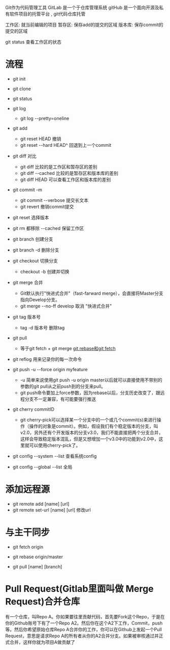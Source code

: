 Git作为代码管理工具
GitLab 是一个于仓库管理系统
gitHub 是一个面向开源及私有软件项目的托管平台 , git代码仓库托管

工作区: 就当前编辑的项目 
暂存区: 保存add的提交的区域
版本库: 保存commit的提交的区域

git status        查看工作区的状态
# 流程
* git init
* git clone
* git status
* git log 
    * git log --pretty=oneline
* git add 
    * git reset HEAD 撤销
    * git reset --hard HEAD^  回退到上一个commit
* git diff 对比
    * git diff          比较的是工作区和暂存区的差别
    * git diff --cached 比较的是暂存区和版本库的差别
    * git diff HEAD     可以查看工作区和版本库的差别
* git commit -m
    * git commit --verbose 提交长文本
    * git revert 撤销commit提交
* git reset 选择版本
* git rm  都移除 --cached 保留工作区
* git branch 创建分支
* git branch -d 删除分支
* git checkout 切换分支
    * checkout -b 创建并切换
* git merge 合并
    * Git默认执行"快进式合并"（fast-farward merge），会直接将Master分支指向Develop分支。
    * git merge --no-ff develop 取消 "快进式合并" 
* git tag 版本号
    * tag -d 版本号 删除tag
* git pull 
    * 等于git fetch + git merge [git rebase和git fetch](https://blog.csdn.net/xuejianbest/article/details/84856773)
* git reflog 用来记录你的每一次命令
* git push -u --force origin myfeature
    * -u 简单来说使用git push -u origin master以后就可以直接使用不带别的参数的git pull从之前push到的分支来pull。
    * git push命令要加上force参数，因为rebase以后，分支历史改变了，跟远程分支不一定兼容，有可能要强行推送
* git cherry commitID 
    * git cherry-pick可以选择某一个分支中的一个或几个commit(s)来进行操作（操作的对象是commit）。例如，假设我们有个稳定版本的分支，叫v2.0，另外还有个开发版本的分支v3.0，我们不能直接把两个分支合并，这样会导致稳定版本混乱，但是又想增加一个v3.0中的功能到v2.0中，这里就可以使用cherry-pick了。    
    
* git config --system --list 查看系统config
* git config --global  --list 全局

# 添加远程源
* git remote add [name] [url]
* git remote set-url [name] [url]    修改url

# 与主干同步
* git fetch origin
* git rebase origin/master

* git pull [name] [branch]

# Pull Request(Gitlab里面叫做 Merge Request)合并仓库
有一个仓库，叫Repo A。你如果要往里贡献代码，首先要Fork这个Repo，于是在你的Github账号下有了一个Repo A2。然后你在这个A2下工作，Commit，push等。然后你希望原始仓库Repo A合并你的工作，你可以在Github上发起一个Pull Request，意思是请求Repo A的所有者从你的A2合并分支。如果被审核通过并正式合并，这样你就为项目A做贡献了
